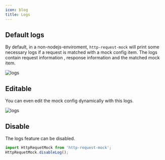 ```yaml
---
icon: blog
title: Logs
---
```


## Default logs

By default, in a non-nodejs-enviroment, `http-request-mock` will print some necessary
logs if a request is matched with a mock config item. The logs contain request information
, response information and the matched mock item.

![logs](/http-request-mock-homepage/imgs/logs.png)


## Editable

You can even edit the mock config dynamically with this logs.

![logs](/http-request-mock-homepage/imgs/debug-logs.gif)

## Disable

The logs feature can be disabled.

```javascript
import HttpRequetMock from 'http-request-mock';
HttpRequetMock.disableLog();
```
